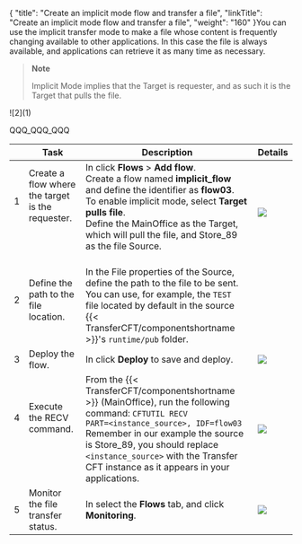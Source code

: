 {
    "title": "Create an implicit mode flow and transfer a file",
    "linkTitle": "Create an implicit mode flow and transfer a file",
    "weight": "160"
}You can use the implicit transfer mode to make a file whose content is frequently changing available to other applications. In this case the file is always available, and applications can retrieve it as many time as necessary.

> **Note**
>
> Implicit Mode implies that the Target is requester, and as such it is the Target that pulls the file.

![$2]($1)

QQQ\_QQQ\_QQQ


|   | Task  | Description  | Details  |
| --- | --- | --- | --- |
| 1<br/> <br/> <br/>  | Create a flow where the target is the requester.<br/> <br/> <br/> <br />  | In click **Flows** &gt; **Add flow**.<br/> Create a flow named **implicit_flow** and define the identifier as **flow03**.<br/> To enable implicit mode, select **Target pulls file**.<br/> Define the MainOffice as the Target, which will pull the file, and Store_89 as the file Source.<br/> <br />  | <a href="../intro_cg_task_catalog/t_defineflow">![]($1)</a>  |
| 2<br/> <br/>  | Define the path to the file location.<br/> <br/>  | In the File properties of the Source, define the path to the file to be sent.<br/> You can use, for example, the <code>TEST </code>file located by default in the source {{< TransferCFT/componentshortname  >}}'s <code>runtime/pub</code> folder.<br/>  |   |
| 3<br/>  | Deploy the flow.<br/>  | In click **Deploy** to save and deploy.<br/>  | <a href="../intro_cg_task_catalog/t_savedeployflow">![]($1)</a>  |
| 4<br/> <br/> <br/>  | Execute the RECV command.<br/> <br/> <br/>  | From the {{< TransferCFT/componentshortname  >}} (MainOffice), run the following command: <code>CFTUTIL RECV PART=&lt;instance_source&gt;, IDF=flow03</code> Remember in our example the source is Store_89, you should replace <code>&lt;instance_source&gt;</code> with the Transfer CFT instance as it appears in your applications.<br/>  | <a href="../../../c_intro_userinterfaces/about_cftutil">![]($1)</a>  |
| 5  | Monitor the file transfer status.  | In select the **Flows** tab, and click **Monitoring**.  | <a href="../intro_cg_task_catalog/c_flow_monitoring">![]($1)</a>  |

